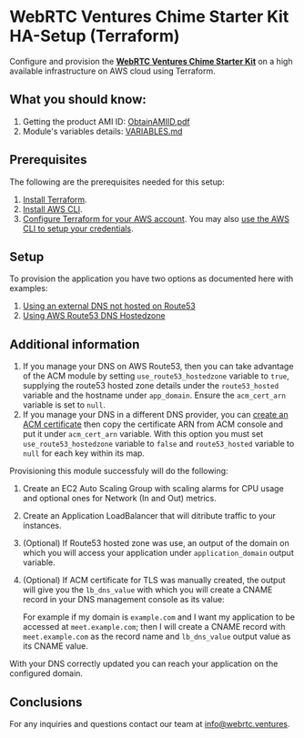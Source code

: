 # WebRTC Ventures Chime Starter Kit HA-Setup (Terraform)
Configure and provision the [**WebRTC Ventures Chime Starter Kit**](https://aws.amazon.com/marketplace/pp/prodview-5glqwwdijegwe) on a high available infrastructure on AWS cloud using Terraform.

## What you should know:
1. Getting the product AMI ID: [ObtainAMIID.pdf](https://webrtc-ventures-mkt.s3.amazonaws.com/ObtainAMIID.pdf)
2. Module's variables details: [VARIABLES.md](https://github.com/agilityfeat/terraform-aws-webrtc-ventures-chime-starter-kit/blob/main/VARIABLES.md)

## Prerequisites
The following are the prerequisites needed for this setup:
1. [Install Terraform](https://developer.hashicorp.com/terraform/tutorials/aws-get-started/install-cli).
2. [Install AWS CLI](https://docs.aws.amazon.com/cli/latest/userguide/getting-started-install.html).
3. [Configure Terraform for your AWS account](https://developer.hashicorp.com/terraform/tutorials/aws-get-started/aws-build). You may also [use the AWS CLI to setup your credentials](https://docs.aws.amazon.com/cli/latest/userguide/cli-configure-files.html).

## Setup
To provision the application you have two options as documented here with examples:
1. [Using an external DNS not hosted on Route53](https://github.com/agilityfeat/terraform-aws-webrtc-ventures-chime-starter-kit/blob/main/examples/external-dns/README.md)
2. [Using AWS Route53 DNS Hostedzone](https://github.com/agilityfeat/terraform-aws-webrtc-ventures-chime-starter-kit/blob/main/examples/external-dns/README.md)

## Additional information
1. If you manage your DNS on AWS Route53, then you can take advantage of the ACM module by setting `use_route53_hostedzone` variable to `true`, supplying the route53 hosted zone details under the `route53_hosted` variable and the hostname under `app_domain`. Ensure the `acm_cert_arn` variable is set to `null`.
2. If you manage your DNS in a different DNS provider, you can [create an ACM certificate](https://docs.aws.amazon.com/acm/latest/userguide/gs-acm-request-public.html) then copy the certificate ARN from ACM console and put it under `acm_cert_arn` variable. With this option you must set `use_route53_hostedzone` variable to `false` and `route53_hosted` variable to `null` for each key within its map.

Provisioning this module successfuly will do the following:
1. Create an EC2 Auto Scaling Group with scaling alarms for CPU usage and optional ones for Network (In and Out) metrics.
2. Create an Application LoadBalancer that will ditribute traffic to your instances.
3. (Optional) If Route53 hosted zone was use, an output of the domain on which you will access your application under `application_domain` output variable.
4. (Optional) If ACM certificate for TLS was manually created, the output will give you the `lb_dns_value` with which you will create a CNAME record in your DNS management console as its value:

    For example if my domain is `example.com` and I want my application to be accessed at `meet.example.com`; then I will create a CNAME record with `meet.example.com` as the record name and `lb_dns_value` output value as its CNAME value.

With your DNS correctly updated you can reach your application on the configured domain.

## Conclusions
For any inquiries and questions contact our team at [info@webrtc.ventures](mailto:info@webrtc.ventures).